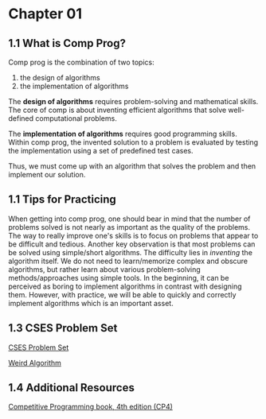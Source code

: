 # Chapter 01

## 1.1 What is Comp Prog?

Comp prog is the combination of two topics:
1. the design of algorithms
2. the implementation of algorithms

The **design of algorithms** requires problem-solving and mathematical skills. The core of comp is about inventing efficient algorithms that solve well-defined computational problems.

The **implementation of algorithms** requires good programming skills. Within comp prog, the invented solution to a problem is evaluated by testing the implementation using a set of predefined test cases.

Thus, we must come up with an algorithm that solves the problem and then implement our solution.

## 1.1 Tips for Practicing

When getting into comp prog, one should bear in mind that the number of problems solved is not nearly as important as the quality of the problems. The way to really improve one's skills is to focus on problems that appear to be difficult and tedious. Another key observation is that most problems can be solved using simple/short algorithms. The difficulty lies in _inventing_ the algorithm itself. We do not need to learn/memorize complex and obscure algorithms, but rather learn about various problem-solving methods/approaches using simple tools. In the beginning, it can be perceived as boring to implement algorithms in contrast with designing them. However, with practice, we will be able to quickly and correctly implement algorithms which is an important asset.

## 1.3 CSES Problem Set

[CSES Problem Set](https://cses.fi/problemset/)

[Weird Algorithm](https://cses.fi/problemset/task/1068/)

## 1.4 Additional Resources

[Competitive Programming book, 4th edition (CP4)](https://www.amazon.com/Book-1-Halim-Effendy/dp/B093G64LY2)